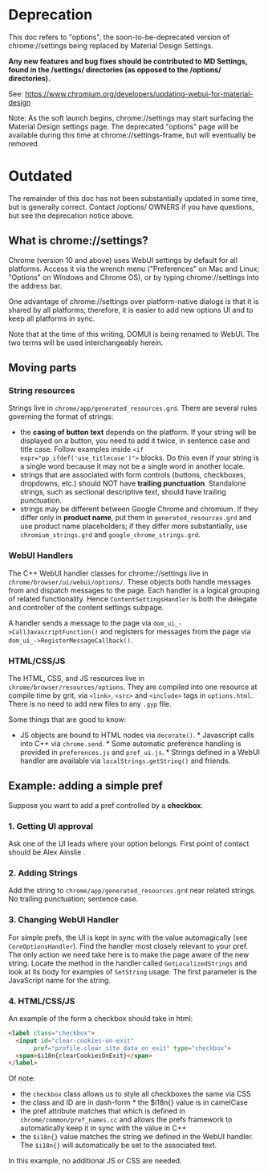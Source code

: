 # Deprecation

This doc refers to "options", the soon-to-be-deprecated version of
chrome://settings being replaced by Material Design Settings.

**Any new features and bug fixes should be contributed to MD Settings, found in
the /settings/ directories (as opposed to the /options/ directories).**

See: https://www.chromium.org/developers/updating-webui-for-material-design

Note: As the soft launch begins, chrome://settings may start surfacing the
Material Design settings page. The deprecated "options" page will be available
during this time at chrome://settings-frame, but will eventually be removed.

# Outdated

The remainder of this doc has not been substantially updated in some time, but
is generally correct. Contact /options/ OWNERS if you have questions, but see
the deprecation notice above.

## What is chrome://settings?

Chrome (version 10 and above) uses WebUI settings by default for all platforms.
Access it via the wrench menu ("Preferences" on Mac and Linux; "Options" on
Windows and Chrome OS), or by typing chrome://settings into the address bar.

One advantage of chrome://settings over platform-native dialogs is that it is
shared by all platforms; therefore, it is easier to add new options UI and to
keep all platforms in sync.

Note that at the time of this writing, DOMUI is being renamed to WebUI. The two
terms will be used interchangeably herein.

## Moving parts

### String resources

Strings live in `chrome/app/generated_resources.grd`. There are several rules
governing the format of strings:

*   the **casing of button text** depends on the platform. If your string will
    be displayed on a button, you need to add it twice, in sentence case and
    title case. Follow examples inside `<if expr="pp_ifdef('use_titlecase')">`
    blocks. Do this even if your string is a single word because it may not be a
    single word in another locale.
*   strings that are associated with form controls (buttons, checkboxes,
    dropdowns, etc.) should NOT have **trailing punctuation**. Standalone
    strings, such as sectional descriptive text, should have trailing
    punctuation.
*   strings may be different between Google Chrome and chromium. If they differ
    only in **product name**, put them in `generated_resources.grd` and use
    product name placeholders; if they differ more substantially, use
    `chromium_strings.grd` and `google_chrome_strings.grd`.

### WebUI Handlers

The C++ WebUI handler classes for chrome://settings live in
`chrome/browser/ui/webui/options/`. These objects both handle messages from and
dispatch messages to the page. Each handler is a logical grouping of related
functionality. Hence `ContentSettingsHandler` is both the delegate and
controller of the content settings subpage.

A handler sends a message to the page via `dom_ui_->CallJavascriptFunction()`
and registers for messages from the page via
`dom_ui_->RegisterMessageCallback()`.

### HTML/CSS/JS

The HTML, CSS, and JS resources live in `chrome/browser/resources/options`. They
are compiled into one resource at compile time by grit, via `<link>`, `<src>`
and `<include>` tags in `options.html`. There is no need to add new files to any
`.gyp` file.

Some things that are good to know:

*   JS objects are bound to HTML nodes via `decorate()`.  * Javascript calls
    into C++ via `chrome.send`.  * Some automatic preference handling is
    provided in `preferences.js` and `pref_ui.js`.  * Strings defined in a WebUI
    handler are available via `localStrings.getString()` and friends.

## Example: adding a simple pref

Suppose you want to add a pref controlled by a **checkbox**.

### 1. Getting UI approval

Ask one of the UI leads where your option belongs. First point of contact should
be Alex Ainslie <ainslie at chromium>.

### 2. Adding Strings

Add the string to `chrome/app/generated_resources.grd` near related strings. No
trailing punctuation; sentence case.

### 3. Changing WebUI Handler

For simple prefs, the UI is kept in sync with the value automagically (see
`CoreOptionsHandler`). Find the handler most closely relevant to your pref. The
only action we need take here is to make the page aware of the new string.
Locate the method in the handler called `GetLocalizedStrings` and look at its
body for examples of `SetString` usage. The first parameter is the JavaScript
name for the string.

### 4. HTML/CSS/JS

An example of the form a checkbox should take in html:

```html
<label class="checkbox">
  <input id="clear-cookies-on-exit"
       pref="profile.clear_site_data_on_exit" type="checkbox">
  <span>$i18n{clearCookiesOnExit}</span>
</label>
```

Of note:

*   the `checkbox` class allows us to style all checkboxes the same via CSS
*   the class and ID are in dash-form * the $i18n{} value is in camelCase
*   the pref attribute matches that which is defined in
    `chrome/common/pref_names.cc` and allows the prefs framework to
    automatically keep it in sync with the value in C++
*   the `$i18n{}` value matches the string we defined in the WebUI handler.
    The `$i18n{}` will automatically be set to the associated text.

In this example, no additional JS or CSS are needed.
